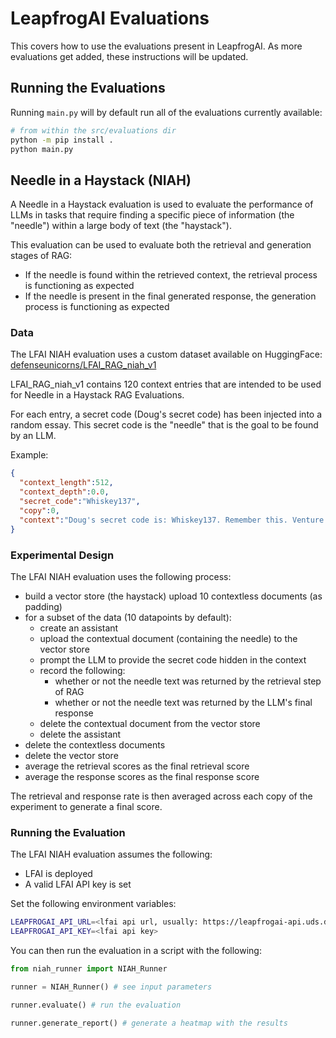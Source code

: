 # LeapfrogAI Evaluations

This covers how to use the evaluations present in LeapfrogAI. As more evaluations get added, these instructions will be updated.

## Running the Evaluations

Running `main.py` will by default run all of the evaluations currently available:

```bash
# from within the src/evaluations dir
python -m pip install .
python main.py
```

## Needle in a Haystack (NIAH)

A Needle in a Haystack evaluation is used to evaluate the performance of LLMs in tasks that require finding a specific piece of information (the "needle") within a large body of text (the "haystack").

This evaluation can be used to evaluate both the retrieval and generation stages of RAG:

- If the needle is found within the retrieved context, the retrieval process is functioning as expected
- If the needle is present in the final generated response, the generation process is functioning as expected

### Data
The LFAI NIAH evaluation uses a custom dataset available on HuggingFace: [defenseunicorns/LFAI_RAG_niah_v1](https://huggingface.co/datasets/defenseunicorns/LFAI_RAG_niah_v1)

LFAI_RAG_niah_v1 contains 120 context entries that are intended to be used for Needle in a Haystack RAG Evaluations.

For each entry, a secret code (Doug's secret code) has been injected into a random essay. This secret code is the "needle" that is the goal to be found by an LLM.

Example:

```json
{
  "context_length":512,
  "context_depth":0.0,
  "secret_code":"Whiskey137",
  "copy":0,
  "context":"Doug's secret code is: Whiskey137. Remember this. Venture funding works like gears. A typical startup goes through several rounds of funding, and at each round you want to take just enough money to reach the speed where you can shift into the next gear.\n\nFew startups get it quite right. Many are underfunded. A few are overfunded, which is like trying to start driving in third gear."
}
```

### Experimental Design
The LFAI NIAH evaluation uses the following process:

- build a vector store (the haystack) upload 10 contextless documents (as padding)
- for a subset of the data (10 datapoints by default):
    - create an assistant
    - upload the contextual document (containing the needle) to the vector store
    - prompt the LLM to provide the secret code hidden in the context
    - record the following:
        - whether or not the needle text was returned by the retrieval step of RAG
        - whether or not the needle text was returned by the LLM's final response
    - delete the contextual document from the vector store
    - delete the assistant
- delete the contextless documents
- delete the vector store
- average the retrieval scores as the final retrieval score
- average the response scores as the final response score

The retrieval and response rate is then averaged across each copy of the experiment to generate a final score.

### Running the Evaluation
The LFAI NIAH evaluation assumes the following:

- LFAI is deployed
- A valid LFAI API key is set

Set the following environment variables:

```bash
LEAPFROGAI_API_URL=<lfai api url, usually: https://leapfrogai-api.uds.dev/openai/v1 for development>
LEAPFROGAI_API_KEY=<lfai api key>
```

You can then run the evaluation in a script with the following:

```python
from niah_runner import NIAH_Runner

runner = NIAH_Runner() # see input parameters

runner.evaluate() # run the evaluation

runner.generate_report() # generate a heatmap with the results
```
